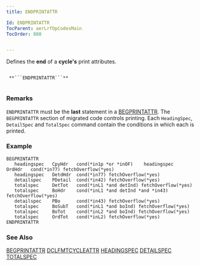 ```yaml
---
title: ENDPRINTATTR

Id: ENDPRINTATTR
TocParent: aerLrfOpCodesMain
TocOrder: 880


---
```


Defines the **end** of a **cycle's** print attributes. 

```

 **```ENDPRINTATTR```** 
        
```

### Remarks
```ENDPRINTATTR``` must be the **last** statement in a [BEGPRINTATTR](BEGPRINTATTR.html). The ```BEGPRINTATTR``` section of migrated code controls printing. Each ```HeadingSpec```, ```DetailSpec``` and ```TotalSpec``` command contain the conditions in which each is printed. 

### Example

```
BEGPRINTATTR
   headingspec   CpyHdr   cond(*in1p *or *inOF)    headingspec   OrdHdr   cond(*in77) fetchOverflow(*yes)
   headingspec   DetdHdr  cond(*in77) fetchOverflow(*yes)
   detailspec    PDetail  cond(*in42) fetchOverflow(*yes)
   totalspec     DetTot   cond(*inL1 *and detInd) fetchOverflow(*yes)
   totalspec     BoHdr    cond(*inL1 *and detInd *and *in43) fetchOverflow(*yes)
   detailspec    PBo      cond(*in43) fetchOverflow(*yes)
   totalspec     BoSubT   cond(*inL1 *and boInd) fetchOverflow(*yes)
   totalspec     BoTot    cond(*inL2 *and boInd) fetchOverflow(*yes)
   totalspec     OrdTot   cond(*inL2) fetchOverflow(*yes)
ENDPRINTATTR
```

### See Also
[BEGPRINTATTR](BEGPRINTATTR.html)
[DCLFMTCYCLEATTR](DCLDISKFILE.html)
[HEADINGSPEC](HEADINGSPEC.html)
[DETAILSPEC](DETAILSPEC.html)
[TOTALSPEC](TOTALSPEC.html) 
